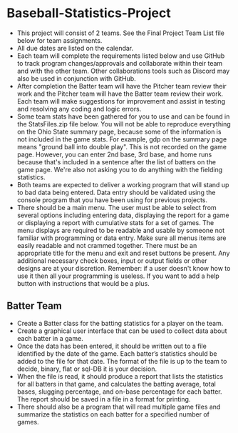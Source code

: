 # Baseball-Statistics-Project
* This project will consist of 2 teams. See the Final Project Team List file below for team assignments.
* All due dates are listed on the calendar.
* Each team will complete the requirements listed below and use GitHub to track program changes/approvals and collaborate within their team and with the other team. Other collaborations tools such as Discord may also be used in conjunction with GitHub.
* After completion the Batter team will have the Pitcher team review their work and the Pitcher team will have the Batter team review their work. Each team will make suggestions for improvement and assist in testing and resolving any coding and logic errors. 
* Some team stats have been gathered for you to use and can be found in the StatsFiles.zip file below. You will not be able to reproduce everything on the Ohio State summary page, because some of the information is not included in the game stats.  For example, gdp on the summary page means "ground ball into double play".  This is not recorded on the game page.  However, you can enter 2nd base, 3rd base, and home runs because that's included in a sentence after the list of batters on the game page.  We're also not asking you to do anything with the fielding statistics.
* Both teams are expected to deliver a working program that will stand up to bad data being entered. Data entry should be validated using the console program that you have been using for previous projects.
* There should be a main menu.  The user must be able to select from several options including entering data, displaying the report for a game or displaying a report with cumulative stats for a set of games.  The menu displays are required to be readable and usable by someone not familiar with programming or data entry. Make sure all menus items are easily readable and not crammed together.  There must be an appropriate title for the menu and exit and reset buttons be present. Any additional necessary check boxes, input or output fields or other designs are at your discretion. Remember: if a user doesn't know how to use it then all your programming is useless. If you want to add a help button with instructions that would be a plus.

## Batter Team ##

* Create a Batter class for the batting statistics for a player on the team.
* Create a graphical user interface that can be used to collect data about each batter in a game.
* Once the data has been entered, it should be written out to a file identified by the date of the game.  Each batter’s statistics should be added to the file for that date. The format of the file is up to the team to decide, binary, flat or sql-DB it is your decision.
* When the file is read, it should produce a report that lists the statistics for all batters in that game, and calculates the batting average, total bases, slugging percentage, and on-base percentage for each batter. The report should be saved in a file in a format for printing.
* There should also be a program that will read multiple game files and summarize the statistics on each batter for a specified number of games.

